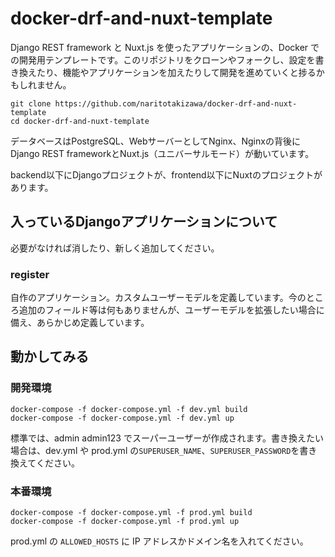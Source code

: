 # docker-drf-and-nuxt-template

Django REST framework と Nuxt.js を使ったアプリケーションの、Docker での開発用テンプレートです。このリポジトリをクローンやフォークし、設定を書き換えたり、機能やアプリケーションを加えたりして開発を進めていくと捗るかもしれません。

```
git clone https://github.com/naritotakizawa/docker-drf-and-nuxt-template
cd docker-drf-and-nuxt-template
```

データベースはPostgreSQL、WebサーバーとしてNginx、Nginxの背後にDjango REST frameworkとNuxt.js（ユニバーサルモード）が動いています。

backend以下にDjangoプロジェクトが、frontend以下にNuxtのプロジェクトがあります。

## 入っているDjangoアプリケーションについて

必要がなければ消したり、新しく追加してください。

### register

自作のアプリケーション。カスタムユーザーモデルを定義しています。今のところ追加のフィールド等は何もありませんが、ユーザーモデルを拡張したい場合に備え、あらかじめ定義しています。

## 動かしてみる

### 開発環境

```
docker-compose -f docker-compose.yml -f dev.yml build
docker-compose -f docker-compose.yml -f dev.yml up
```

標準では、admin admin123 でスーパーユーザーが作成されます。書き換えたい場合は、dev.yml や prod.yml の`SUPERUSER_NAME`、`SUPERUSER_PASSWORD`を書き換えてください。

### 本番環境

```
docker-compose -f docker-compose.yml -f prod.yml build
docker-compose -f docker-compose.yml -f prod.yml up
```

prod.yml の `ALLOWED_HOSTS` に IP アドレスかドメイン名を入れてください。
